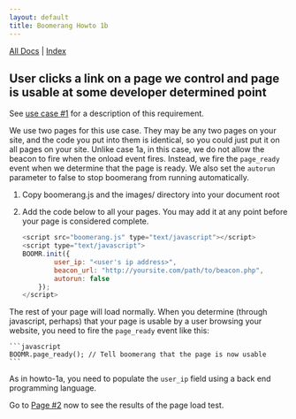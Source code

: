 ```yaml
---
layout: default 
title: Boomerang Howto 1b 
---
```


[All Docs](/) | [Index](index.html)

User clicks a link on a page we control and page is usable at some developer determined point
---------------------------------------------------------------------------------------------

See [use case \#1](../use-cases.html#uc-1) for a description of this
requirement.

We use two pages for this use case. They may be any two pages on your
site, and the code you put into them is identical, so you could just put
it on all pages on your site. Unlike case 1a, in this case, we do not
allow the beacon to fire when the onload event fires. Instead, we fire
the `page_ready` event when we determine that the page is ready. We also
set the `autorun` parameter to false to stop boomerang from running
automatically.

1.  Copy boomerang.js and the images/ directory into your document root
2.  Add the code below to all your pages. You may add it at any point
    before your page is considered complete.

    ```javascript
    <script src="boomerang.js" type="text/javascript"></script>
    <script type="text/javascript">
    BOOMR.init({
            user_ip: "<user's ip address>",
            beacon_url: "http://yoursite.com/path/to/beacon.php",
            autorun: false
        });
    </script>
    ```

The rest of your page will load normally. When you determine (through
javascript, perhaps) that your page is usable by a user browsing your
website, you need to fire the `page_ready` event like this:

    ```javascript
    BOOMR.page_ready(); // Tell boomerang that the page is now usable
    ```

As in howto-1a, you need to populate the `user_ip` field using a back
end programming language.

Go to [Page \#2](howto-1b-page%232.html) now to see the results of the
page load test.

